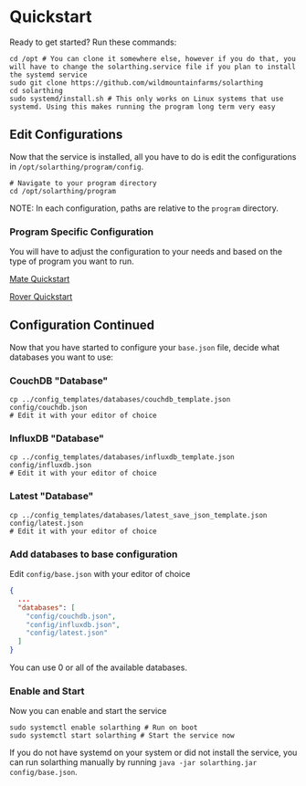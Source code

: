 # Quickstart
Ready to get started? Run these commands:

```shell script
cd /opt # You can clone it somewhere else, however if you do that, you will have to change the solarthing.service file if you plan to install the systemd service
sudo git clone https://github.com/wildmountainfarms/solarthing
cd solarthing
sudo systemd/install.sh # This only works on Linux systems that use systemd. Using this makes running the program long term very easy
```

## Edit Configurations
Now that the service is installed, all you have to do is edit the configurations in `/opt/solarthing/program/config`.
```shell script
# Navigate to your program directory
cd /opt/solarthing/program
```
NOTE: In each configuration, paths are relative to the `program` directory.

### Program Specific Configuration
You will have to adjust the configuration to your needs and based on the type of program you want to run.

[Mate Quickstart](quickstart_mate.md)

[Rover Quickstart](quickstart_rover.md)

## Configuration Continued

Now that you have started to configure your `base.json` file, decide what databases you want to use:
### CouchDB "Database"
```shell script
cp ../config_templates/databases/couchdb_template.json config/couchdb.json
# Edit it with your editor of choice
```

### InfluxDB "Database"
```shell script
cp ../config_templates/databases/influxdb_template.json config/influxdb.json
# Edit it with your editor of choice
```
### Latest "Database"
```shell script
cp ../config_templates/databases/latest_save_json_template.json config/latest.json
# Edit it with your editor of choice
```

### Add databases to base configuration
Edit `config/base.json` with your editor of choice
```json
{
  ...
  "databases": [
    "config/couchdb.json",
    "config/influxdb.json",
    "config/latest.json"
  ]
}
```
You can use 0 or all of the available databases. 

### Enable and Start
Now you can enable and start the service
```shell script
sudo systemctl enable solarthing # Run on boot
sudo systemctl start solarthing # Start the service now
```
If you do not have systemd on your system or did not install the service, you can run solarthing manually by running `java -jar solarthing.jar config/base.json`.

